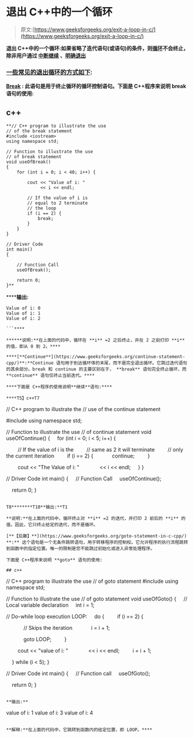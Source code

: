 # 退出 C++中的一个循环

> 原文:[https://www.geeksforgeeks.org/exit-a-loop-in-c/](https://www.geeksforgeeks.org/exit-a-loop-in-c/)

**退出 C++中的一个循环:**如果省略了迭代语句([](https://www.geeksforgeeks.org/c-c-for-loop-with-examples/)**[](https://www.geeksforgeeks.org/c-c-while-loop-with-examples/)**或[](https://www.geeksforgeeks.org/c-c-do-while-loop-with-examples/)**语句)的条件，则[循环](https://www.geeksforgeeks.org/loops-in-c-and-cpp/)不会终止，除非用户通过 [**中断**](https://www.geeksforgeeks.org/break-statement-cc/)[**继续**](https://www.geeksforgeeks.org/continue-statement-cpp/) 、[明确退出](https://www.geeksforgeeks.org/goto-statement-in-c-cpp/)******

### ****<u>一些常见的退出循环的方式如下</u>:****

****[**Break**](https://www.geeksforgeeks.org/break-statement-cc/) **:** 此语句是用于终止循环的循环控制语句。下面是 C++程序来说明 break 语句的使用:****

## ****c++****

```
**// C++ program to illustrate the use
// of the break statement
#include <iostream>
using namespace std;

// Function to illustrate the use
// of break statement
void useOfBreak()
{
    for (int i = 0; i < 40; i++) {

        cout << "Value of i: "
             << i << endl;

        // If the value of i is
        // equal to 2 terminate
        // the loop
        if (i == 2) {
            break;
        }
    }
}

// Driver Code
int main()
{

    // Function Call
    useOfBreak();

    return 0;
}**
```

******输出:**

```
Value of i: 0
Value of i: 1
Value of i: 2

```**** 

******说明:**在上面的代码中，循环在 **i** =2 之后终止，并在 2 之前打印 **i** 的值，即从 0 到 2。****

****[**Continue**](https://www.geeksforgeeks.org/continue-statement-cpp/)**:**Continue 语句用于到达循环体的末尾，而不是完全退出循环。它跳过迭代语句的其余部分。break 和 continue 的主要区别在于， **break** 语句完全终止循环，而 **continue** 语句仅终止当前迭代。****

****下面是 C++程序的使用说明**继续**语句:****

****T5】c++T7

```
// C++ program to illustrate the
// use of the continue statement

#include <iostream>
using namespace std;

// Function to illustrate the use
// of continue statement
void useOfContinue()
{
    for (int i = 0; i < 5; i++) {

        // If the value of i is the
        // same as 2 it will terminate
        // only the current iteration
        if (i == 2) {
            continue;
        }

        cout << "The Value of i: "
             << i << endl;
    }
}

// Driver Code
int main()
{
    // Function Call
    useOfContinue();

    return 0;
}
```

T8********T10**输出:**T1

**说明:**在上面的代码中，循环终止对 **i** =2 的迭代，并打印 2 前后的 **i** 的值。因此，它只终止给定的迭代，而不是循环。

[**【后藤】**](https://www.geeksforgeeks.org/goto-statement-in-c-cpp/) **:** 这个语句是一个无条件跳转语句，用于转移程序的控制权。它允许程序的执行流程跳转到函数中的指定位置。唯一的限制是您不能跳过初始化或进入异常处理程序。

下面是 C++程序来说明 **goto** 语句的使用:

## c++

```
// C++ program to illustrate the use
// of goto statement
#include <iostream>
using namespace std;

// Function to illustrate the use
// of goto statement
void useOfGoto()
{
    // Local variable declaration
    int i = 1;

// Do-while loop execution
LOOP:
    do {
        if (i == 2) {

            // Skips the iteration
            i = i + 1;

            goto LOOP;
        }

        cout << "value of i: "
             << i << endl;
        i = i + 1;

    } while (i < 5);
}

// Driver Code
int main()
{
    // Function call
    useOfGoto();

    return 0;
}
```

**输出:**

```
value of i: 1
value of i: 3
value of i: 4

```

**解释:**在上面的代码中，它跳转到函数内的给定位置，即 LOOP。****